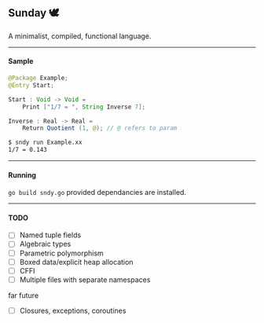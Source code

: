 ## Sunday :dove:</h3>

A minimalist, compiled, functional language.

---
#### Sample

```java
@Package Example;
@Entry Start;

Start : Void -> Void =
	Print ["1/7 = ", String Inverse 7];

Inverse : Real -> Real =
	Return Quotient (1, @); // @ refers to param
```

```sh
$ sndy run Example.xx
1/7 = 0.143
```
---
#### Running
`go build sndy.go` provided dependancies are installed.

---

#### TODO
- [ ] Named tuple fields
- [ ] Algebraic types
- [ ] Parametric polymorphism
- [ ] Boxed data/explicit heap allocation
- [ ] CFFI
- [ ] Multiple files with separate namespaces

far future

- [ ] Closures, exceptions, coroutines
